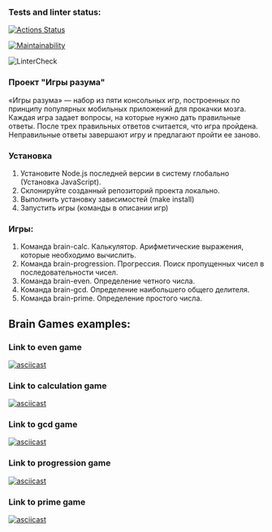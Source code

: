 ### Tests and linter status:
[![Actions Status](https://github.com/usernamenumb1/frontend-project-lvl1/workflows/hexlet-check/badge.svg)](https://github.com/usernamenumb1/frontend-project-lvl1/actions)

[![Maintainability](https://api.codeclimate.com/v1/badges/a99a88d28ad37a79dbf6/maintainability)](https://codeclimate.com/github/codeclimate/codeclimate/maintainability)

![LinterCheck](https://github.com/usernamenumb1/frontend-project-lvl1/actions/workflows/github-actions.yml/badge.svg)

### Проект "Игры разума"
«Игры разума» — набор из пяти консольных игр, построенных по принципу популярных мобильных приложений для прокачки мозга. Каждая игра задает вопросы, на которые нужно дать правильные ответы. После трех правильных ответов считается, что игра пройдена. Неправильные ответы завершают игру и предлагают пройти ее заново. 

### Установка 

1. Установите Node.js последней версии в систему глобально (Установка JavaScript).
2. Склонируйте созданный репозиторий проекта локально. 
3. Выполнить установку зависимостей (make install)
4. Запустить игры (команды в описании игр)

### Игры:
1. Команда brain-calc. Калькулятор. Арифметические выражения, которые необходимо вычислить.
2. Команда brain-progression. Прогрессия. Поиск пропущенных чисел в последовательности чисел.
3. Команда brain-even. Определение четного числа.
4. Команда brain-gcd. Определение наибольшего общего делителя.
5. Команда brain-prime. Определение простого числа.

## Brain Games examples:

### Link to even game
[![asciicast](https://asciinema.org/a/LFTn3eJiiNZPnHPCYqWyXDG0k.svg)](https://asciinema.org/a/LFTn3eJiiNZPnHPCYqWyXDG0k)
### Link to calculation game
[![asciicast](https://asciinema.org/a/jWOP0jA1Sd4ZgpgMQ78vbB7Hv.svg)](https://asciinema.org/a/jWOP0jA1Sd4ZgpgMQ78vbB7Hv)
### Link to gcd game
[![asciicast](https://asciinema.org/a/ixBFLtWajKIo4BYymiIiHbgTr.svg)](https://asciinema.org/a/ixBFLtWajKIo4BYymiIiHbgTr)
### Link to progression game
[![asciicast](https://asciinema.org/a/lM5oM1d9fqbuFFt5WQThWsAtQ.svg)](https://asciinema.org/a/lM5oM1d9fqbuFFt5WQThWsAtQ)
### Link to prime game
[![asciicast](https://asciinema.org/a/WOT4XZ5LRI9qK6Dp5NNlvR1Kn.svg)](https://asciinema.org/a/WOT4XZ5LRI9qK6Dp5NNlvR1Kn)